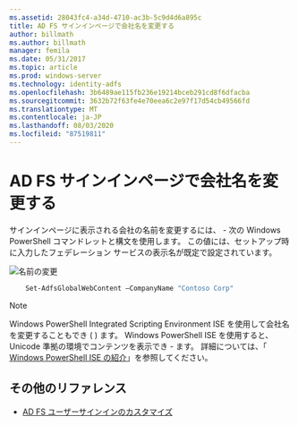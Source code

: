 ```yaml
---
ms.assetid: 28043fc4-a34d-4710-ac3b-5c9d4d6a895c
title: AD FS サインインページで会社名を変更する
author: billmath
ms.author: billmath
manager: femila
ms.date: 05/31/2017
ms.topic: article
ms.prod: windows-server
ms.technology: identity-adfs
ms.openlocfilehash: 3b6489ae115fb236e19214bceb291cd8f6dfacba
ms.sourcegitcommit: 3632b72f63fe4e70eea6c2e97f17d54cb49566fd
ms.translationtype: MT
ms.contentlocale: ja-JP
ms.lasthandoff: 08/03/2020
ms.locfileid: "87519811"
---
```

# <a name="change-the-company-name-on-the-ad-fs-sign-in-page"></a>AD FS サインインページで会社名を変更する

サインインページに表示される会社の名前を変更するには、 \- 次の Windows PowerShell コマンドレットと構文を使用します。 この値には、セットアップ時に入力したフェデレーション サービスの表示名が既定で設定されています。

![名前の変更](media/AD-FS-user-sign-in-customization/ADFS_Blue_Custom1.png)

```powershell
    Set-AdfsGlobalWebContent –CompanyName "Contoso Corp"
```

> [!NOTE]
> Windows PowerShell Integrated Scripting Environment ISE を使用して会社名を変更することもでき \( \) ます。 Windows PowerShell ISE を使用すると、Unicode 準拠の環境でコンテンツを表示でき \- ます。 詳細については、「 [Windows PowerShell ISE の紹介](/previous-versions/mt707506(v=msdn.10))」を参照してください。

## <a name="additional-references"></a>その他のリファレンス

- [AD FS ユーザーサインインのカスタマイズ](AD-FS-user-sign-in-customization.md)
